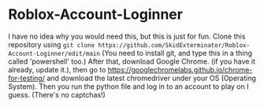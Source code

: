 # Roblox-Account-Loginner
I have no idea why you would need this, but this is just for fun.
Clone this repository using
`git clone https://github.com/SkidExterminator/Roblox-Account-Loginner/edit/main`
(You need to install git, and type this in a thing called 'powershell' too.)
After that, download Google Chrome. (if you have it already, update it.), then
go to https://googlechromelabs.github.io/chrome-for-testing/ and download the 
latest chromedriver under your OS (Operating System). Then you run the python file
and log in to an account to play on I guess. (There's no captchas!)
